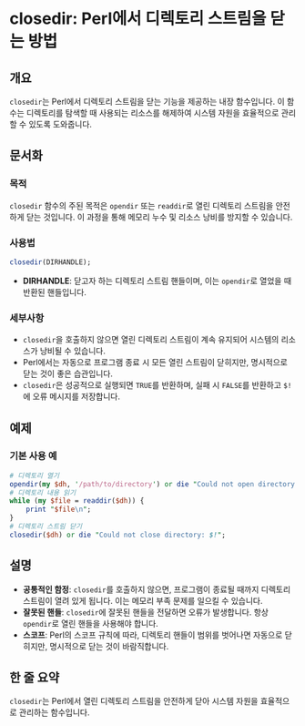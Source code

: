 <!--
Meta Description: # closedir: Perl에서 디렉토리 스트림을 닫는 방법 ## 개요 `closedir`는 Perl에서 디렉토리 스트림을 닫는 기능을 제공하는 내장 함수입니다. 이 함수는 디렉토리를 탐색할 때 사용되는 리소스를 해제하여 시스템 자원을 효율적으로 관리할 수 있도록 도...
Meta Keywords: 디렉토리, closedir, 스트림을, opendir, perl에서
-->

# closedir: Perl에서 디렉토리 스트림을 닫는 방법

## 개요
`closedir`는 Perl에서 디렉토리 스트림을 닫는 기능을 제공하는 내장 함수입니다. 이 함수는 디렉토리를 탐색할 때 사용되는 리소스를 해제하여 시스템 자원을 효율적으로 관리할 수 있도록 도와줍니다.

## 문서화
### 목적
`closedir` 함수의 주된 목적은 `opendir` 또는 `readdir`로 열린 디렉토리 스트림을 안전하게 닫는 것입니다. 이 과정을 통해 메모리 누수 및 리소스 낭비를 방지할 수 있습니다.

### 사용법
```perl
closedir(DIRHANDLE);
```

- **DIRHANDLE**: 닫고자 하는 디렉토리 스트림 핸들이며, 이는 `opendir`로 열었을 때 반환된 핸들입니다.

### 세부사항
- `closedir`을 호출하지 않으면 열린 디렉토리 스트림이 계속 유지되어 시스템의 리소스가 낭비될 수 있습니다.
- Perl에서는 자동으로 프로그램 종료 시 모든 열린 스트림이 닫히지만, 명시적으로 닫는 것이 좋은 습관입니다.
- `closedir`은 성공적으로 실행되면 `TRUE`를 반환하며, 실패 시 `FALSE`를 반환하고 `$!`에 오류 메시지를 저장합니다.

## 예제
### 기본 사용 예
```perl
# 디렉토리 열기
opendir(my $dh, '/path/to/directory') or die "Could not open directory: $!";
# 디렉토리 내용 읽기
while (my $file = readdir($dh)) {
    print "$file\n";
}
# 디렉토리 스트림 닫기
closedir($dh) or die "Could not close directory: $!";
```

## 설명
- **공통적인 함정**: `closedir`를 호출하지 않으면, 프로그램이 종료될 때까지 디렉토리 스트림이 열려 있게 됩니다. 이는 메모리 부족 문제를 일으킬 수 있습니다.
- **잘못된 핸들**: `closedir`에 잘못된 핸들을 전달하면 오류가 발생합니다. 항상 `opendir`로 열린 핸들을 사용해야 합니다.
- **스코프**: Perl의 스코프 규칙에 따라, 디렉토리 핸들이 범위를 벗어나면 자동으로 닫히지만, 명시적으로 닫는 것이 바람직합니다.

## 한 줄 요약
`closedir`는 Perl에서 열린 디렉토리 스트림을 안전하게 닫아 시스템 자원을 효율적으로 관리하는 함수입니다.